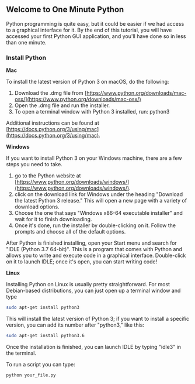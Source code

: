 ## Welcome to One Minute Python

Python programming is quite easy, but it could be easier if we had access to a graphical interface for it. By the end of this tutorial, you will have accessed your first Python GUI application, and you'll have done so in less than one minute.

### Install Python

**Mac**

To install the latest version of Python 3 on macOS, do the following:

1. Download the .dmg file from [https://www.python.org/downloads/mac-osx/](https://www.python.org/downloads/mac-osx/)
2. Open the .dmg file and run the installer.
3. To open a terminal window with Python 3 installed, run: python3

Additional instructions can be found at [https://docs.python.org/3/using/mac](https://docs.python.org/3/using/mac).

**Windows**

If you want to install Python 3 on your Windows machine, there are a few steps you need to take. 

1. go to the Python website at [https://www.python.org/downloads/windows/](https://www.python.org/downloads/windows/). 
2. click on the download link for Windows under the heading "Download the latest Python 3 release." This will open a new page with a variety of download options. 
3. Choose the one that says "Windows x86-64 executable installer" and wait for it to finish downloading. 
4. Once it's done, run the installer by double-clicking on it. Follow the prompts and choose all of the default options. 

After Python is finished installing, open your Start menu and search for "IDLE (Python 3.7 64-bit)". This is a program that comes with Python and allows you to write and execute code in a graphical interface. Double-click on it to launch IDLE; once it's open, you can start writing code!

**Linux**

Installing Python on Linux is usually pretty straightforward. For most Debian-based distributions, you can just open up a terminal window and type 

```bash
sudo apt-get install python3
```

This will install the latest version of Python 3; if you want to install a specific version, you can add its number after "python3," like this:

```bash
sudo apt-get install python3.6
```

Once the installation is finished, you can launch IDLE by typing "idle3" in the terminal.

To run a script you can type:

```bash
python your_file.py
```


